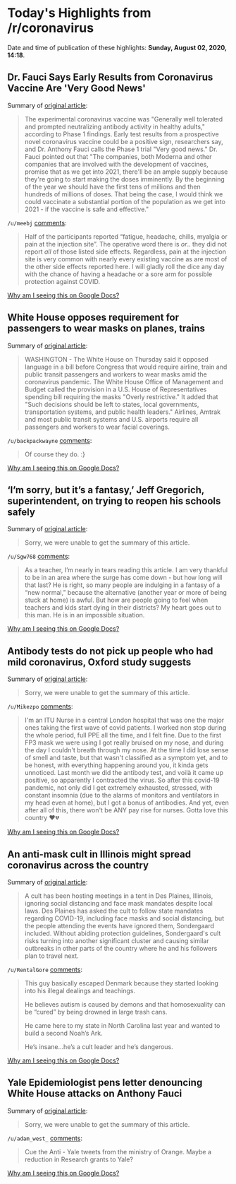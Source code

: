 # Today's Highlights from /r/coronavirus

Date and time of publication of these highlights: **Sunday, August 02, 2020, 14:18**.

## Dr. Fauci Says Early Results from Coronavirus Vaccine Are 'Very Good News'

Summary of [original article](https://people.com/health/phase-1-results-in-experimental-coronavirus-vaccine-prove-promising/):

> The experimental coronavirus vaccine was "Generally well tolerated and prompted neutralizing antibody activity in healthy adults," according to Phase 1 findings. Early test results from a prospective novel coronavirus vaccine could be a positive sign, researchers say, and Dr. Anthony Fauci calls the Phase 1 trial "Very good news." Dr. Fauci pointed out that "The companies, both Moderna and other companies that are involved with the development of vaccines, promise that as we get into 2021, there'll be an ample supply because they're going to start making the doses imminently. By the beginning of the year we should have the first tens of millions and then hundreds of millions of doses. That being the case, I would think we could vaccinate a substantial portion of the population as we get into 2021 - if the vaccine is safe and effective."

`/u/meebj` [comments](https://www.reddit.com/r/Coronavirus/comments/i2ectj/dr_fauci_says_early_results_from_coronavirus/):

> Half of the participants reported “fatigue, headache, chills, myalgia or pain at the injection site”. The operative word there is *or*..  they did not report *all* of those listed side effects. Regardless, pain at the injection site is very common with nearly every existing vaccine as are most of the other side effects reported here. I will gladly roll the dice any day with the chance of having a headache or a sore arm for possible protection against COVID.

[Why am I seeing this on Google Docs?](https://docs.google.com/document/d/1Dc6We63vOXIZsc0op-Bt4abqkYjXzOigalQqFxmvvbM/edit?usp=sharing)

## White House opposes requirement for passengers to wear masks on planes, trains

Summary of [original article](https://www.reuters.com/article/us-health-coronavirus-airlines-idUSKCN24V3NC):

> WASHINGTON - The White House on Thursday said it opposed language in a bill before Congress that would require airline, train and public transit passengers and workers to wear masks amid the coronavirus pandemic. The White House Office of Management and Budget called the provision in a U.S. House of Representatives spending bill requiring the masks "Overly restrictive." It added that "Such decisions should be left to states, local governments, transportation systems, and public health leaders." Airlines, Amtrak and most public transit systems and U.S. airports require all passengers and workers to wear facial coverings.

`/u/backpackwayne` [comments](https://www.reddit.com/r/Coronavirus/comments/i28kur/white_house_opposes_requirement_for_passengers_to/):

> Of course they do. :}

[Why am I seeing this on Google Docs?](https://docs.google.com/document/d/1Dc6We63vOXIZsc0op-Bt4abqkYjXzOigalQqFxmvvbM/edit?usp=sharing)

## ‘I’m sorry, but it’s a fantasy,’ Jeff Gregorich, superintendent, on trying to reopen his schools safely

Summary of [original article](https://www.washingtonpost.com/nation/2020/08/01/schools-reopening-coronavirus-arizona-superintendent/):

> Sorry, we were unable to get the summary of this article.

`/u/Sgw768` [comments](https://www.reddit.com/r/Coronavirus/comments/i2b1dz/im_sorry_but_its_a_fantasy_jeff_gregorich/):

> As a teacher, I’m nearly in tears reading this article. I am very thankful to be in an area where the surge has come down - but how long will that last? He is right, so many people are indulging in a fantasy of a “new normal,” because the alternative (another year or more of being stuck at home) is awful. But how are people going to feel when teachers and kids start dying in their districts? My heart goes out to this man. He is in an impossible situation.

[Why am I seeing this on Google Docs?](https://docs.google.com/document/d/1Dc6We63vOXIZsc0op-Bt4abqkYjXzOigalQqFxmvvbM/edit?usp=sharing)

## Antibody tests do not pick up people who had mild coronavirus, Oxford study suggests

Summary of [original article](https://www.telegraph.co.uk/global-health/science-and-disease/antibody-tests-may-miss-people-had-mild-symptoms-coronavirus/):

> Sorry, we were unable to get the summary of this article.

`/u/Mikezpo` [comments](https://www.reddit.com/r/Coronavirus/comments/i29w7u/antibody_tests_do_not_pick_up_people_who_had_mild/):

> I'm an ITU Nurse in a central London hospital that was one the major ones taking the first wave of covid patients.
> I worked non stop during the whole period, full PPE all the time, and I felt fine. Due to the first FP3 mask we were using I got really bruised on my nose, and during the day I couldn't breath through my nose. At the time I did lose sense of smell and taste, but that wasn't classified as a symptom yet, and to be honest, with everything happening around you, it kinda gets unnoticed. Last month we did the antibody test, and voilà it came up positive, so apparently I contracted the virus.
> So after this covid-19 pandemic, not only did I get extremely exhausted, stressed, with constant insomnia (due to the alarms of monitors and ventilators in my head even at home), but I got a bonus of antibodies. And yet, even after all of this, there won't be ANY pay rise for nurses. Gotta love this country ❤️💔

[Why am I seeing this on Google Docs?](https://docs.google.com/document/d/1Dc6We63vOXIZsc0op-Bt4abqkYjXzOigalQqFxmvvbM/edit?usp=sharing)

## An anti-mask cult in Illinois might spread coronavirus across the country

Summary of [original article](https://bgr.com/2020/08/02/coronavirus-transmission-outdoors-anti-face-mask-cult-tent-chicago/):

> A cult has been hosting meetings in a tent in Des Plaines, Illinois, ignoring social distancing and face mask mandates despite local laws. Des Plaines has asked the cult to follow state mandates regarding COVID-19, including face masks and social distancing, but the people attending the events have ignored them, Sondergaard included. Without abiding protection guidelines, Sondergaard's cult risks turning into another significant cluster and causing similar outbreaks in other parts of the country where he and his followers plan to travel next.

`/u/RentalGore` [comments](https://www.reddit.com/r/Coronavirus/comments/i2c4yr/an_antimask_cult_in_illinois_might_spread/):

> This guy basically escaped Denmark because they started looking into his illegal dealings and teachings.  
> 
> He believes autism is caused by demons and that homosexuality can be “cured” by being drowned in large trash cans.
> 
> He came here to my state in North Carolina last year and wanted to build a second Noah’s Ark.
> 
> He’s insane...he’s a cult leader and he’s dangerous.

[Why am I seeing this on Google Docs?](https://docs.google.com/document/d/1Dc6We63vOXIZsc0op-Bt4abqkYjXzOigalQqFxmvvbM/edit?usp=sharing)

## Yale Epidemiologist pens letter denouncing White House attacks on Anthony Fauci

Summary of [original article](https://yaledailynews.com/blog/2020/07/31/yale-epidemiologist-pens-letter-denouncing-white-house-attacks-on-anthony-fauci/):

> Sorry, we were unable to get the summary of this article.

`/u/adam_west_` [comments](https://www.reddit.com/r/Coronavirus/comments/i2ecqs/yale_epidemiologist_pens_letter_denouncing_white/):

> Cue the Anti - Yale tweets from the ministry of Orange.  Maybe a reduction in Research grants to Yale?

[Why am I seeing this on Google Docs?](https://docs.google.com/document/d/1Dc6We63vOXIZsc0op-Bt4abqkYjXzOigalQqFxmvvbM/edit?usp=sharing)

